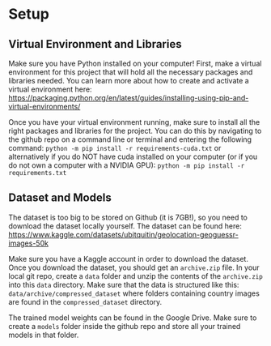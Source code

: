 # Setup

## Virtual Environment and Libraries
Make sure you have Python installed on your computer! First, make a virtual environment for this project that will hold all the necessary packages and libraries needed. You can learn more about how to create and activate a virtual environment here:
https://packaging.python.org/en/latest/guides/installing-using-pip-and-virtual-environments/

Once you have your virtual environment running, make sure to install all the right packages and libraries for the project. You can do this by navigating to the github repo on a command line or terminal and entering the following command:
`python -m pip install -r requirements-cuda.txt`
or alternatively if you do NOT have cuda installed on your computer (or if you do not own a computer with a NVIDIA GPU):
`python -m pip install -r requirements.txt`

## Dataset and Models
The dataset is too big to be stored on Github (it is 7GB!), so you need to download the dataset locally yourself. The dataset can be found here:
https://www.kaggle.com/datasets/ubitquitin/geolocation-geoguessr-images-50k

Make sure you have a Kaggle account in order to download the dataset. Once you download the dataset, you should get an `archive.zip` file. In your local git repo, create a `data` folder and unzip the contents of the `archive.zip` into this `data` directory. Make sure that the data is structured like this: `data/archive/compressed_dataset` where folders containing country images are found in the `compressed_dataset` directory.

The trained model weights can be found in the Google Drive. Make sure to create a `models` folder inside the github repo and store all your trained models in that folder.